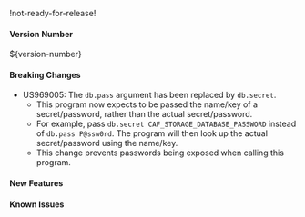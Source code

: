 !not-ready-for-release!

#### Version Number
${version-number}

#### Breaking Changes
- US969005: The `db.pass` argument has been replaced by `db.secret`.  
  - This program now expects to be passed the name/key of a secret/password, rather than the actual secret/password.
  - For example, pass `db.secret CAF_STORAGE_DATABASE_PASSWORD` instead of `db.pass P@ssw0rd`. The program will then look up the actual
    secret/password using the name/key.
  - This change prevents passwords being exposed when calling this program. 

#### New Features

#### Known Issues
